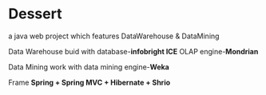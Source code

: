 # Dessert
a java web project which features DataWarehouse &amp; DataMining

Data Warehouse
buid with database-**infobright ICE**
OLAP engine-**Mondrian**

Data Mining
work with data mining engine-**Weka**

Frame
**Spring + Spring MVC + Hibernate + Shrio**
